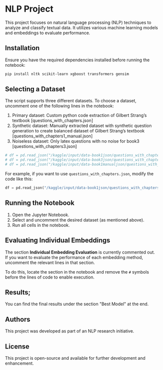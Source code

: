 # NLP Project

This project focuses on natural language processing (NLP) techniques to analyze and classify textual data. It utilizes various machine learning models and embeddings to evaluate performance.

## Installation

Ensure you have the required dependencies installed before running the notebook:

```bash
pip install nltk scikit-learn xgboost transformers gensim
```

## Selecting a Dataset

The script supports three different datasets. To choose a dataset, uncomment one of the following lines in the notebook:


1. Primary dataset: Custom python code extraction of Gilbert Strang’s textbook
   [questions_with_chapters.json]
2. Synthetic dataset: Manually extracted dataset with synthetic question generation to create balanced dataset of Gilbert Strang’s textbook
[questions_with_chapters1_manual.json]
3. Noiseless dataset: Only latex questions with no noise for book3
   [questions_with_chapters3.json]
   
```python
# df = pd.read_json("/kaggle/input/data-book1json/questions_with_chapters.json")
# df = pd.read_json("/kaggle/input/data-book3json/questions_with_chapters3.json")
# df = pd.read_json("/kaggle/input/data-book1manualjson/questions_with_chapters1_manual.json")
```

For example, if you want to use `questions_with_chapters.json`, modify the code like this:

```python
df = pd.read_json("/kaggle/input/data-book1json/questions_with_chapters.json")
```

## Running the Notebook

1. Open the Jupyter Notebook.
2. Select and uncomment the desired dataset (as mentioned above).
3. Run all cells in the notebook.

## Evaluating Individual Embeddings

The section **Individual Embedding Evaluation** is currently commented out. If you want to evaluate the performance of each embedding method, uncomment the relevant lines in that section.

To do this, locate the section in the notebook and remove the `#` symbols before the lines of code to enable execution.

## Results;
You can find the final results under the section "Best Model" at the end. 

## Authors

This project was developed as part of an NLP research initiative.

## License

This project is open-source and available for further development and enhancement.

